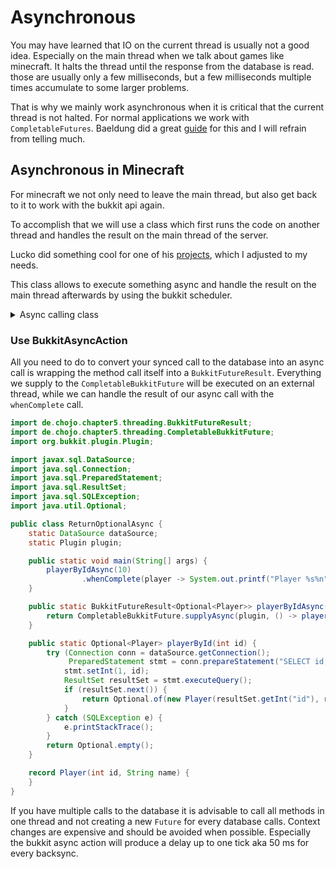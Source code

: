 # Asynchronous

You may have learned that IO on the current thread is usually not a good idea. Especially on the main thread when we
talk about games like minecraft. It halts the thread until the response from the database is read. those are usually
only a few milliseconds, but a few milliseconds multiple times accumulate to some larger problems.

That is why we mainly work asynchronous when it is critical that the current thread is not halted. For normal
applications we work with `CompletableFutures`. Baeldung did a
great [guide](https://www.baeldung.com/java-completablefuture) for this and I will refrain from telling
much.

## Asynchronous in Minecraft

For minecraft we not only need to leave the main thread, but also get back to it to work with the bukkit api again.

To accomplish that we will use a class which first runs the code on another thread and handles the result on the main
thread of the server.

Lucko did something cool for one of
his [projects](https://github.com/lucko/synapse/blob/master/synapse-impl-abstract/src/main/java/me/lucko/synapse/impl/CompletableFutureResult.java),
which I adjusted to my needs.

This class allows to execute something async and handle the result on the main thread afterwards by using the bukkit
scheduler.

<details>
<summary>Async calling class</summary>

```java
import org.bukkit.plugin.Plugin;
import org.jetbrains.annotations.NotNull;
import org.jetbrains.annotations.Nullable;

import java.util.concurrent.CompletableFuture;
import java.util.concurrent.Executor;
import java.util.function.Consumer;
import java.util.function.Function;
import java.util.logging.Level;

// proudly stolen from https://github.com/lucko/synapse/tree/master
public class BukkitFutureResult<T> {
    private final Plugin plugin;
    private final CompletableFuture<T> future;

    private BukkitFutureResult(Plugin plugin, CompletableFuture<T> future) {
        this.plugin = plugin;
        this.future = future;
    }

    public static <T> BukkitFutureResult<T> of(Plugin plugin, CompletableFuture<T> future) {
        return new BukkitFutureResult<>(plugin, future);
    }

    public void whenComplete(@NotNull Consumer<? super T> callback) {
        whenComplete(plugin, callback);
    }

    public void whenComplete(@NotNull Consumer<? super T> callback, Consumer<Throwable> throwable) {
        whenComplete(plugin, callback, throwable);
    }

    public void whenComplete(@NotNull Plugin plugin, @NotNull Consumer<? super T> callback, Consumer<Throwable> throwableConsumer) {
        var executor = (Executor) r -> plugin.getServer().getScheduler().runTask(plugin, r);
        this.future.thenAcceptAsync(callback, executor).exceptionally(throwable -> {
            throwableConsumer.accept(throwable);
            return null;
        });
    }

    public void whenComplete(@NotNull Plugin plugin, @NotNull Consumer<? super T> callback) {
        whenComplete(plugin, callback, throwable ->
                plugin.getLogger().log(Level.SEVERE, "Exception in Future Result", throwable));
    }

    public @Nullable T join() {
        return this.future.join();
    }

    public @NotNull CompletableFuture<T> asFuture() {
        return this.future.thenApply(Function.identity());
    }
}
```

```java
import org.bukkit.plugin.Plugin;

import java.util.concurrent.CompletableFuture;
import java.util.concurrent.Executor;
import java.util.function.Supplier;

public class CompletableBukkitFuture {
    public static <T> BukkitFutureResult<T> supplyAsync(Plugin plugin, Supplier<T> supplier) {
        return BukkitFutureResult.of(plugin, CompletableFuture.supplyAsync(supplier));
    }

    public static <T> BukkitFutureResult<T> supplyAsync(Plugin plugin, Supplier<T> supplier, Executor executor) {
        return BukkitFutureResult.of(plugin, CompletableFuture.supplyAsync(supplier, executor));
    }

    public static BukkitFutureResult<Void> runAsync(Plugin plugin, Runnable supplier) {
        return BukkitFutureResult.of(plugin, CompletableFuture.runAsync(supplier));
    }

    public static BukkitFutureResult<Void> runAsync(Plugin plugin, Runnable supplier, Executor executor) {
        return BukkitFutureResult.of(plugin, CompletableFuture.runAsync(supplier, executor));
    }
}
```

</details>

### Use BukkitAsyncAction

All you need to do to convert your synced call to the database into an async call is wrapping the method call itself
into a `BukkitFutureResult`. Everything we supply to the `CompletableBukkitFuture` will be executed on an external
thread, while we can handle the result of our async call with the `whenComplete` call.

```java
import de.chojo.chapter5.threading.BukkitFutureResult;
import de.chojo.chapter5.threading.CompletableBukkitFuture;
import org.bukkit.plugin.Plugin;

import javax.sql.DataSource;
import java.sql.Connection;
import java.sql.PreparedStatement;
import java.sql.ResultSet;
import java.sql.SQLException;
import java.util.Optional;

public class ReturnOptionalAsync {
    static DataSource dataSource;
    static Plugin plugin;

    public static void main(String[] args) {
        playerByIdAsync(10)
                .whenComplete(player -> System.out.printf("Player %s%n", player));
    }

    public static BukkitFutureResult<Optional<Player>> playerByIdAsync(int id) {
        return CompletableBukkitFuture.supplyAsync(plugin, () -> playerById(id));
    }

    public static Optional<Player> playerById(int id) {
        try (Connection conn = dataSource.getConnection();
             PreparedStatement stmt = conn.prepareStatement("SELECT id, player_name FROM player WHERE id = ?")) {
            stmt.setInt(1, id);
            ResultSet resultSet = stmt.executeQuery();
            if (resultSet.next()) {
                return Optional.of(new Player(resultSet.getInt("id"), resultSet.getString("player_name")));
            }
        } catch (SQLException e) {
            e.printStackTrace();
        }
        return Optional.empty();
    }

    record Player(int id, String name) {
    }
}
```

If you have multiple calls to the database it is advisable to call all methods in one thread and not creating a
new `Future` for every database calls. Context changes are expensive and should be avoided when possible. Especially the
bukkit async action will produce a delay up to one tick aka 50 ms for every backsync.
